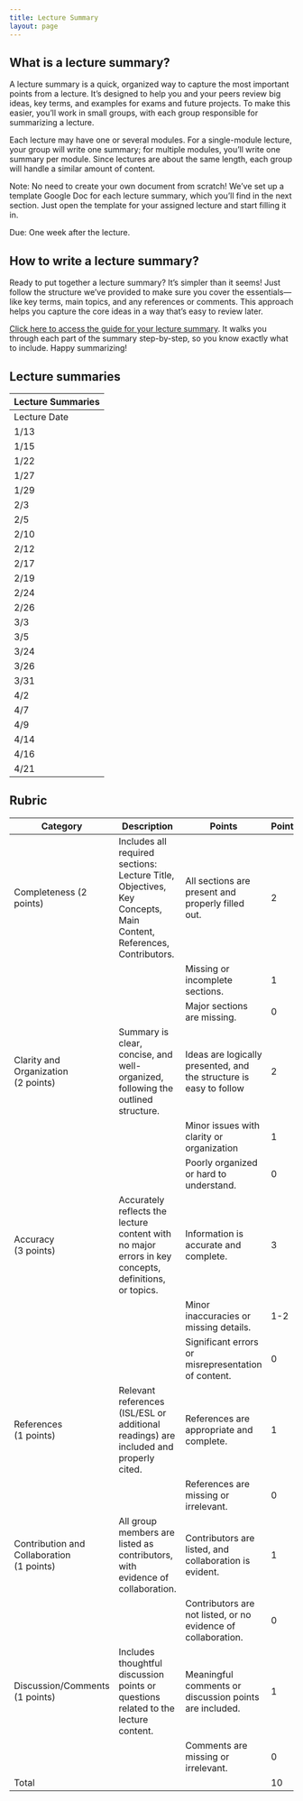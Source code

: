 ```yaml
---
title: Lecture Summary
layout: page
---
```




## What is a lecture summary?

A lecture summary is a quick, organized way to capture the most important points from a lecture. It’s designed to help you and your peers review big ideas, key terms, and examples for exams and future projects. To make this easier, you’ll work in small groups, with each group responsible for summarizing a lecture.

Each lecture may have one or several modules. For a single-module lecture, your group will write one summary; for multiple modules, you’ll write one summary per module. Since lectures are about the same length, each group will handle a similar amount of content.

Note: No need to create your own document from scratch! We’ve set up a template Google Doc for each lecture summary, which you’ll find in the next section. Just open the template for your assigned lecture and start filling it in.

Due: One week after the lecture. 

## How to write a lecture summary?
Ready to put together a lecture summary? It’s simpler than it seems! Just follow the structure we’ve provided to make sure you cover the essentials—like key terms, main topics, and any references or comments. This approach helps you capture the core ideas in a way that’s easy to review later.

[Click here to access the guide for your lecture summary](https://docs.google.com/document/d/1XzYHr5u7qeg3cV6oSYFaCWN-cRT30TSnS2IgqCVOvCc/edit?usp=sharing). It walks you through each part of the summary step-by-step, so you know exactly what to include. Happy summarizing!

## Lecture summaries 

| Lecture Summaries |
| ----------------- |
| Lecture Date      | Topic | LInk to Summary | Due Date | Comment |  |
| 1/13              | Introduction | <span style="color:silver">N/A</span> | <span style="color:silver">N/A</span> |  |  |
| 1/15              | DATA - Proteomics I |  | 1/29 |  |  |
| 1/22              | DATA - Proteomics II |  | 1/29 |  |  |
| 1/27              | DATA - Genomics I |  | 2/3 |  |  |
| 1/29              | DATA - Genomics II |  | 2/5 |  |  |
| 2/3               | DATA - Knowledge Representation & Databases |  | 2/10 |  |  |
| 2/5               | MINING - Personal Genomes + Seq. Comparison + Multi-seq Alignment |  | 2/12 |  |  |
| 2/10              | MINING - Fast Alignment + Variant Calling (incl. a focused section on SVs) |  | draft due 2/16, finalized by 2/19 | special arrangment for quiz |  |
| 2/12              | MINING - Basic Multi-Omics + Supervised Mining #1 |  | draft due 2/16, finalized by 2/19 | special arrangment for quiz |  |
| 2/17              | Quiz on 1st Half |  |  |  |  |
| 2/19              | MINING - Supervised Mining #2 + Deep Learning Fundamentals #1 |  | 2/26 |  |  |
| 2/24              | MINING - Deep Learning Fundamentals #2 + Unsupervised Mining #1 |  | 3/3 |  |  |
| 2/26              | MINING - Unsupervised Mining #2 + Single-Cell Analysis #1 |  | 3/5 |  |  |
| 3/3               | MINING - Single-Cell Analysis #2 + Biomedical Image Analysis |  | 3/10 |  |  |
| 3/5               | MINING - Network Analysis |  | 3/12 |  |  |
| 3/24              | MINING - Privacy |  | 3/31 |  |  |
| 3/26              | MINING/MODELING - Deep Learning Advanced I |  | 4/2 |  |  |
| 3/31              | MINING/MODELING - Deep Learning Advanced II |  | 4/7 |  |  |
| 4/2               | SIMULATION - Protein Simulation I |  | 4/9 |  |  |
| 4/7               | SIMULATION - Protein Simulation II |  | 4/14 |  |  |
| 4/9               | SIMULATION - Protein Simulation III |  | 4/16 |  |  |
| 4/14              | SIMULATION - Protein Simulation IV |  | draft due 4/20 finalized by 4/23 | special arrangment for quiz |  |
| 4/16              | SIMULATION - Protein Simulation V |  | draft due 4/20 finalized by 4/23 | special arrangment for quiz |  |
| 4/21              | Quiz on 2nd Half |  |  |  |

## Rubric


| Category                                     | Description                                                                                                      | Points                                                             | Points |
| -------------------------------------------- | ---------------------------------------------------------------------------------------------------------------- | ------------------------------------------------------------------ | ------ |
| Completeness (2 points)                      | Includes all required sections: Lecture Title, Objectives, Key Concepts, Main Content, References, Contributors. | All sections are present and properly filled out.                  | 2      |
|                                              |                                                                                                                  | Missing or incomplete sections.                                    | 1      |
|                                              |                                                                                                                  | Major sections are missing.                                        | 0      |
| Clarity and Organization<br>(2 points)       | Summary is clear, concise, and well-organized, following the outlined structure.                                 | Ideas are logically presented, and the structure is easy to follow | 2      |
|                                              |                                                                                                                  | Minor issues with clarity or organization                          | 1      |
|                                              |                                                                                                                  | Poorly organized or hard to understand.                            | 0      |
| Accuracy<br>(3 points)                       | Accurately reflects the lecture content with no major errors in key concepts, definitions, or topics.            | Information is accurate and complete.                              | 3      |
|                                              |                                                                                                                  | Minor inaccuracies or missing details.                             | 1-2    |
|                                              |                                                                                                                  | Significant errors or misrepresentation of content.                | 0      |
| References<br>(1 points)                     | Relevant references (ISL/ESL or additional readings) are included and properly cited.                            | References are appropriate and complete.                           | 1      |
|                                              |                                                                                                                  | References are missing or irrelevant.                              | 0      |
| Contribution and Collaboration<br>(1 points) | All group members are listed as contributors, with evidence of collaboration.                                    | Contributors are listed, and collaboration is evident.             | 1      |
|                                              |                                                                                                                  | Contributors are not listed, or no evidence of collaboration.      | 0      |
| Discussion/Comments<br>(1 points)            | Includes thoughtful discussion points or questions related to the lecture content.                               | Meaningful comments or discussion points are included.             | 1      |
|                                              |                                                                                                                  | Comments are missing or irrelevant.                                | 0      |
| Total                                        |                                                                                                                  |                                                                    | 10     |